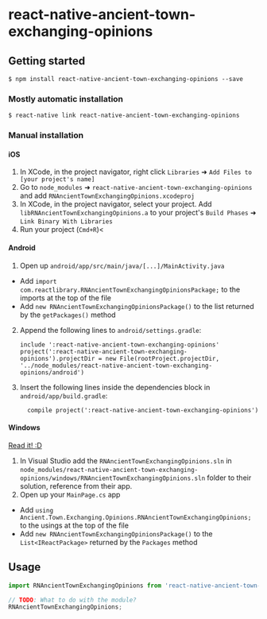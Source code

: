 
# react-native-ancient-town-exchanging-opinions

## Getting started

`$ npm install react-native-ancient-town-exchanging-opinions --save`

### Mostly automatic installation

`$ react-native link react-native-ancient-town-exchanging-opinions`

### Manual installation


#### iOS

1. In XCode, in the project navigator, right click `Libraries` ➜ `Add Files to [your project's name]`
2. Go to `node_modules` ➜ `react-native-ancient-town-exchanging-opinions` and add `RNAncientTownExchangingOpinions.xcodeproj`
3. In XCode, in the project navigator, select your project. Add `libRNAncientTownExchangingOpinions.a` to your project's `Build Phases` ➜ `Link Binary With Libraries`
4. Run your project (`Cmd+R`)<

#### Android

1. Open up `android/app/src/main/java/[...]/MainActivity.java`
  - Add `import com.reactlibrary.RNAncientTownExchangingOpinionsPackage;` to the imports at the top of the file
  - Add `new RNAncientTownExchangingOpinionsPackage()` to the list returned by the `getPackages()` method
2. Append the following lines to `android/settings.gradle`:
  	```
  	include ':react-native-ancient-town-exchanging-opinions'
  	project(':react-native-ancient-town-exchanging-opinions').projectDir = new File(rootProject.projectDir, 	'../node_modules/react-native-ancient-town-exchanging-opinions/android')
  	```
3. Insert the following lines inside the dependencies block in `android/app/build.gradle`:
  	```
      compile project(':react-native-ancient-town-exchanging-opinions')
  	```

#### Windows
[Read it! :D](https://github.com/ReactWindows/react-native)

1. In Visual Studio add the `RNAncientTownExchangingOpinions.sln` in `node_modules/react-native-ancient-town-exchanging-opinions/windows/RNAncientTownExchangingOpinions.sln` folder to their solution, reference from their app.
2. Open up your `MainPage.cs` app
  - Add `using Ancient.Town.Exchanging.Opinions.RNAncientTownExchangingOpinions;` to the usings at the top of the file
  - Add `new RNAncientTownExchangingOpinionsPackage()` to the `List<IReactPackage>` returned by the `Packages` method


## Usage
```javascript
import RNAncientTownExchangingOpinions from 'react-native-ancient-town-exchanging-opinions';

// TODO: What to do with the module?
RNAncientTownExchangingOpinions;
```
  